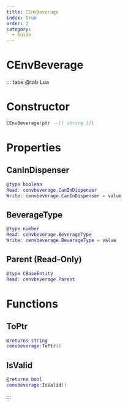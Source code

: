 ```yaml
---
title: CEnvBeverage
index: true
order: 2
category:
  - Guide
---
```


# CEnvBeverage

::: tabs
@tab Lua
# Constructor
```lua
CEnvBeverage(ptr --[[ string ]])
```
# Properties
## CanInDispenser 
```lua
@type boolean
Read: cenvbeverage.CanInDispenser
Write: cenvbeverage.CanInDispenser = value
```
## BeverageType 
```lua
@type number
Read: cenvbeverage.BeverageType
Write: cenvbeverage.BeverageType = value
```
## Parent (Read-Only)
```lua
@type CBaseEntity
Read: cenvbeverage.Parent
```
# Functions
## ToPtr
```lua
@returns string
cenvbeverage:ToPtr()
```
## IsValid
```lua
@returns bool
cenvbeverage:IsValid()
```

:::